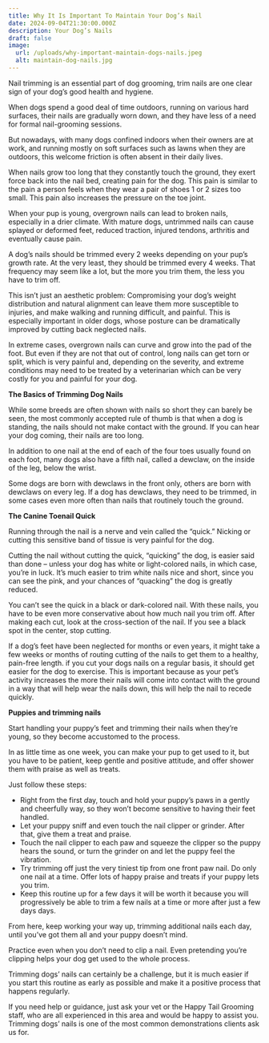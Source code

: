 ```yaml
---
title: Why It Is Important To Maintain Your Dog’s Nail
date: 2024-09-04T21:30:00.000Z
description: Your Dog’s Nails
draft: false
image:
  url: /uploads/why-important-maintain-dogs-nails.jpeg
  alt: maintain-dog-nails.jpg
---
```

Nail trimming is an essential part of dog grooming, trim nails are one clear sign of your dog’s good health and hygiene. 

When dogs spend a good deal of time outdoors, running on various hard surfaces, their nails are gradually worn down, and they have less of a need for formal nail-grooming sessions. 

But nowadays, with many dogs confined indoors when their owners are at work, and running mostly on soft surfaces such as lawns when they are outdoors, this welcome friction is often absent in their daily lives.

When nails grow too long that they constantly touch the ground, they exert force back into the nail bed, creating pain for the dog. This pain is similar to the pain a person feels when they wear a pair of shoes 1 or 2 sizes too small. This pain also increases the pressure on the toe joint.  

When your pup is young, overgrown nails can lead to broken nails, especially in a drier climate. With mature dogs, untrimmed nails can cause splayed or deformed feet, reduced traction, injured tendons, arthritis and eventually cause pain. 

A dog’s nails should be trimmed every 2 weeks depending on your pup’s growth rate. At the very least, they should be trimmed every 4 weeks. That frequency may seem like a lot, but the more you trim them, the less you have to trim off.  

This isn’t just an aesthetic problem: Compromising your dog’s weight distribution and natural alignment can leave them more susceptible to injuries, and make walking and running difficult, and painful. This is especially important in older dogs, whose posture can be dramatically improved by cutting back neglected nails.

In extreme cases, overgrown nails can curve and grow into the pad of the foot. But even if they are not that out of control, long nails can get torn or split, which is very painful and, depending on the severity, and extreme conditions may need to be treated by a veterinarian which can be very costly for you and painful for your dog.



**The Basics of Trimming Dog Nails**

While some breeds are often shown with nails so short they can barely be seen, the most commonly accepted rule of thumb is that when a dog is standing, the nails should not make contact with the ground. If you can hear your dog coming, their nails are too long.

In addition to one nail at the end of each of the four toes usually found on each foot, many dogs also have a fifth nail, called a dewclaw, on the inside of the leg, below the wrist. 

Some dogs are born with dewclaws in the front only, others are born with dewclaws on every leg. If a dog has dewclaws, they need to be trimmed, in some cases even more often than nails that routinely touch the ground.



**The Canine Toenail Quick**

Running through the nail is a nerve and vein called the “quick.” Nicking or cutting this sensitive band of tissue is very painful for the dog.

Cutting the nail without cutting the quick, “quicking” the dog, is easier said than done – unless your dog has white or light-colored nails, in which case, you’re in luck. It’s much easier to trim white nails nice and short, since you can see the pink, and your chances of “quacking” the dog is greatly reduced.

You can’t see the quick in a black or dark-colored nail. With these nails, you have to be even more conservative about how much nail you trim off. After making each cut, look at the cross-section of the nail. If you see a black spot in the center, stop cutting.

If a dog’s feet have been neglected for months or even years, it might take a few weeks or months of routing cutting of the nails to get them to a healthy, pain-free length. if you cut your dogs nails on a regular basis, it should get easier for the dog to exercise. This is important because as your pet’s activity increases the more their nails will come into contact with the ground in a way that will help wear the nails down, this will help the nail to recede quickly.



**Puppies and trimming nails** 

Start handling your puppy’s feet and trimming their nails when they’re young, so they become accustomed to the process.  

In as little time as one week, you can make your pup to get used to it, but you have to be patient, keep gentle and positive attitude, and offer shower them with praise as well as treats.  

Just follow these steps: 

* Right from the first *d*ay, touch and hold your puppy’s paws in a gently and cheerfully way, so they won’t become sensitive to having their feet handled.
* Let your puppy sniff and even touch the nail clipper or grinder. After that, give them a treat and praise.
* Touch the nail clipper to each paw and squeeze the clipper so the puppy hears the sound, or turn the grinder on and let the puppy feel the vibration.  
* Try trimming off just the very tiniest tip from one front paw nail. Do only one nail at a time. Offer lots of happy praise and treats if your puppy lets you trim.   
* Keep this routine up for a few days it will be worth it because you will progressively be able to trim a few nails at a time or more after just a few days days. 

From here, keep working your way up, trimming additional nails each day, until you’ve got them all and your puppy doesn’t mind. 

Practice even when you don’t need to clip a nail. Even pretending you’re clipping helps your dog get used to the whole process.

Trimming dogs’ nails can certainly be a challenge, but it is much easier if you start this routine as early as possible and make it a positive process that happens regularly.  

If you need help or guidance, just ask your vet or the Happy Tail Grooming staff, who are all experienced in this area and would be happy to assist you. Trimming dogs’ nails is one of the most common demonstrations clients ask us for.
